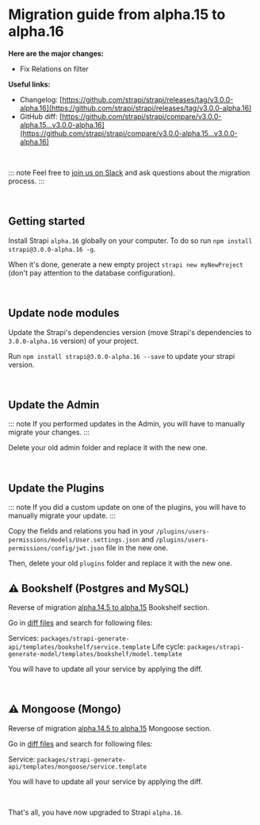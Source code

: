 # Migration guide from alpha.15 to alpha.16

**Here are the major changes:**

- Fix Relations on filter

**Useful links:**

- Changelog: [https://github.com/strapi/strapi/releases/tag/v3.0.0-alpha.16](https://github.com/strapi/strapi/releases/tag/v3.0.0-alpha.16)
- GitHub diff: [https://github.com/strapi/strapi/compare/v3.0.0-alpha.15...v3.0.0-alpha.16](https://github.com/strapi/strapi/compare/v3.0.0-alpha.15...v3.0.0-alpha.16)

<br>

::: note
Feel free to [join us on Slack](http://slack.strapi.io) and ask questions about the migration process.
:::

<br>

## Getting started

Install Strapi `alpha.16` globally on your computer. To do so run `npm install strapi@3.0.0-alpha.16 -g`.

When it's done, generate a new empty project `strapi new myNewProject` (don't pay attention to the database configuration).

<br>

## Update node modules

Update the Strapi's dependencies version (move Strapi's dependencies to `3.0.0-alpha.16` version) of your project.

Run `npm install strapi@3.0.0-alpha.16 --save` to update your strapi version.

<br>

## Update the Admin

::: note
If you performed updates in the Admin, you will have to manually migrate your changes.
:::

Delete your old admin folder and replace it with the new one.

<br>

## Update the Plugins

::: note
If you did a custom update on one of the plugins, you will have to manually migrate your update.
:::

Copy the fields and relations you had in your `/plugins/users-permissions/models/User.settings.json` and `/plugins/users-permissions/config/jwt.json` file in the new one.

Then, delete your old `plugins` folder and replace it with the new one.

## ⚠️ Bookshelf (Postgres and MySQL)

Reverse of migration [alpha.14.5 to alpha.15](migration-guide-alpha.14.5-to-alpha.15) Bookshelf section.

Go in [diff files](https://github.com/strapi/strapi/compare/v3.0.0-alpha.15...v3.0.0-alpha.16) and search for following files:

Services: `packages/strapi-generate-api/templates/bookshelf/service.template`
Life cycle: `packages/strapi-generate-model/templates/bookshelf/model.template`

You will have to update all your service by applying the diff.

<br>

## ⚠️ Mongoose (Mongo)

Reverse of migration [alpha.14.5 to alpha.15](migration-guide-alpha.14.5-to-alpha.15) Mongoose section.

Go in [diff files](https://github.com/strapi/strapi/compare/v3.0.0-alpha.15...v3.0.0-alpha.16) and search for following files:

Service: `packages/strapi-generate-api/templates/mongoose/service.template`

You will have to update all your service by applying the diff.

<br>

That's all, you have now upgraded to Strapi `alpha.16`.
